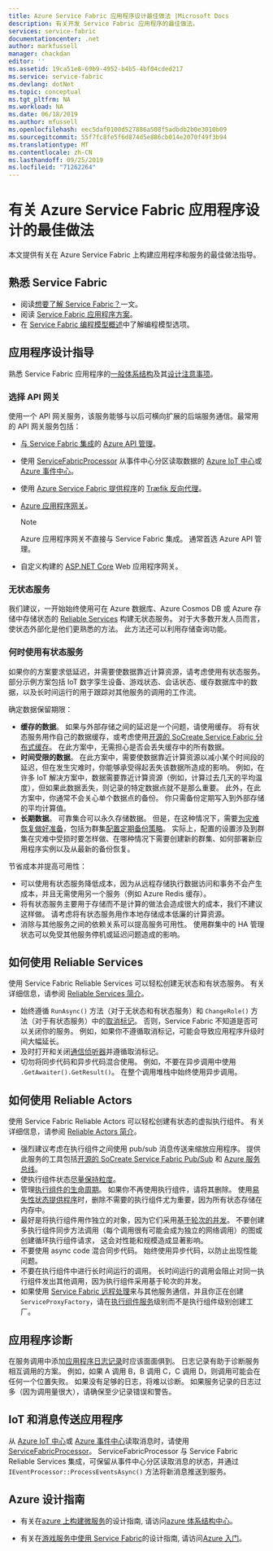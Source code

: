 ```yaml
---
title: Azure Service Fabric 应用程序设计最佳做法 |Microsoft Docs
description: 有关开发 Service Fabric 应用程序的最佳做法。
services: service-fabric
documentationcenter: .net
author: markfussell
manager: chackdan
editor: ''
ms.assetid: 19ca51e8-69b9-4952-b4b5-4bf04cded217
ms.service: service-fabric
ms.devlang: dotNet
ms.topic: conceptual
ms.tgt_pltfrm: NA
ms.workload: NA
ms.date: 06/18/2019
ms.author: mfussell
ms.openlocfilehash: eec5daf0100d527886a508f5adbdb2b0e3010b09
ms.sourcegitcommit: 55f7fc8fe5f6d874d5e886cb014e2070f49f3b94
ms.translationtype: MT
ms.contentlocale: zh-CN
ms.lasthandoff: 09/25/2019
ms.locfileid: "71262264"
---
```

# <a name="azure-service-fabric-application-design-best-practices"></a>有关 Azure Service Fabric 应用程序设计的最佳做法

本文提供有关在 Azure Service Fabric 上构建应用程序和服务的最佳做法指导。
 
## <a name="get-familiar-with-service-fabric"></a>熟悉 Service Fabric
* 阅读[想要了解 Service Fabric？](service-fabric-content-roadmap.md)一文。
* 阅读 [Service Fabric 应用程序方案](service-fabric-application-scenarios.md)。
* 在 [Service Fabric 编程模型概述](service-fabric-choose-framework.md)中了解编程模型选项。



## <a name="application-design-guidance"></a>应用程序设计指导
熟悉 Service Fabric 应用程序的[一般体系结构](https://docs.microsoft.com/azure/architecture/reference-architectures/microservices/service-fabric)及其[设计注意事项](https://docs.microsoft.com/azure/architecture/reference-architectures/microservices/service-fabric#design-considerations)。

### <a name="choose-an-api-gateway"></a>选择 API 网关
使用一个 API 网关服务，该服务能够与以后可横向扩展的后端服务通信。最常用的 API 网关服务包括：

- [与 Service Fabric 集成](https://docs.microsoft.com/azure/service-fabric/service-fabric-tutorial-deploy-api-management)的 [Azure API 管理](https://docs.microsoft.com/azure/service-fabric/service-fabric-api-management-overview)。
- 使用 [ServiceFabricProcessor](https://github.com/Azure/azure-event-hubs/tree/master/samples/DotNet/ServiceFabricProcessor) 从事件中心分区读取数据的 [Azure IoT 中心](https://docs.microsoft.com/azure/iot-hub/)或 [Azure 事件中心](https://docs.microsoft.com/azure/event-hubs/)。
- 使用 [Azure Service Fabric 提供程序](https://docs.traefik.io/v1.6/configuration/backends/servicefabric/)的 [Træfik 反向代理](https://blogs.msdn.microsoft.com/azureservicefabric/2018/04/05/intelligent-routing-on-service-fabric-with-traefik/)。
- [Azure 应用程序网关](https://docs.microsoft.com/azure/application-gateway/)。

   > [!NOTE] 
   > Azure 应用程序网关不直接与 Service Fabric 集成。 通常首选 Azure API 管理。
- 自定义构建的 [ASP.NET Core](https://docs.microsoft.com/azure/service-fabric/service-fabric-reliable-services-communication-aspnetcore) Web 应用程序网关。

### <a name="stateless-services"></a>无状态服务
我们建议，一开始始终使用可在 Azure 数据库、Azure Cosmos DB 或 Azure 存储中存储状态的 [Reliable Services](https://docs.microsoft.com/azure/service-fabric/service-fabric-reliable-services-introduction) 构建无状态服务。 对于大多数开发人员而言，使状态外部化是他们更熟悉的方法。 此方法还可以利用存储查询功能。  

### <a name="when-to-use-stateful-services"></a>何时使用有状态服务
如果你的方案要求低延迟，并需要使数据靠近计算资源，请考虑使用有状态服务。 部分示例方案包括 IoT 数字孪生设备、游戏状态、会话状态、缓存数据库中的数据，以及长时间运行的用于跟踪对其他服务的调用的工作流。

确定数据保留期限：

- **缓存的数据**。 如果与外部存储之间的延迟是一个问题，请使用缓存。 将有状态服务用作自己的数据缓存，或考虑使用[开源的 SoCreate Service Fabric 分布式缓存](https://github.com/SoCreate/service-fabric-distributed-cache)。 在此方案中，无需担心是否会丢失缓存中的所有数据。
- **时间受限的数据**。 在此方案中，需要使数据靠近计算资源以减小某个时间段的延迟，但在发生灾难时，你能够承受得起丢失该数据所造成的影响。 例如，在许多 IoT 解决方案中，数据需要靠近计算资源（例如，计算过去几天的平均温度），但如果此数据丢失，则记录的特定数据点就不是那么重要。 此外，在此方案中，你通常不会关心单个数据点的备份。 你只需备份定期写入到外部存储的平均计算值。  
- **长期数据**。 可靠集合可以永久存储数据。 但是，在这种情况下，需要[为灾难恢复做好准备](https://docs.microsoft.com/azure/service-fabric/service-fabric-disaster-recovery)，包括为群集[配置定期备份策略](https://docs.microsoft.com/azure/service-fabric/service-fabric-backuprestoreservice-configure-periodic-backup)。 实际上，配置的设置涉及到群集在灾难中受损时要怎样做、在哪种情况下需要创建新的群集、如何部署新应用程序实例以及从最新的备份恢复。

节省成本并提高可用性：
- 可以使用有状态服务降低成本，因为从远程存储执行数据访问和事务不会产生成本，并且无需使用另一个服务（例如 Azure Redis 缓存）。
- 将有状态服务主要用于存储而不是计算的做法会造成很大的成本，我们不建议这样做。 请考虑将有状态服务用作本地存储成本低廉的计算资源。
- 消除与其他服务之间的依赖关系可以提高服务可用性。 使用群集中的 HA 管理状态可以免受其他服务停机或延迟问题造成的影响。

## <a name="how-to-work-with-reliable-services"></a>如何使用 Reliable Services
使用 Service Fabric Reliable Services 可以轻松创建无状态和有状态服务。 有关详细信息，请参阅 [Reliable Services 简介](https://docs.microsoft.com/azure/service-fabric/service-fabric-reliable-services-introduction)。
- 始终遵循 `RunAsync()` 方法（对于无状态和有状态服务）和 `ChangeRole()` 方法（对于有状态服务）中的[取消标记](https://docs.microsoft.com/azure/service-fabric/service-fabric-reliable-services-lifecycle#stateful-service-primary-swaps)。 否则，Service Fabric 不知道是否可以关闭你的服务。 例如，如果你不遵循取消标记，可能会导致应用程序升级时间大幅延长。
-   及时打开和关闭[通信侦听器](https://docs.microsoft.com/azure/service-fabric/service-fabric-reliable-services-communication)并遵循取消标记。
-   切勿将同步代码和异步代码混合使用。 例如，不要在异步调用中使用 `.GetAwaiter().GetResult()`。 在整个调用堆栈中始终使用异步调用。

## <a name="how-to-work-with-reliable-actors"></a>如何使用 Reliable Actors
使用 Service Fabric Reliable Actors 可以轻松创建有状态的虚拟执行组件。 有关详细信息，请参阅 [Reliable Actors 简介](https://docs.microsoft.com/azure/service-fabric/service-fabric-reliable-actors-introduction)。

- 强烈建议考虑在执行组件之间使用 pub/sub 消息传送来缩放应用程序。 提供此服务的工具包括[开源的 SoCreate Service Fabric Pub/Sub](https://service-fabric-pub-sub.socreate.it/) 和 [Azure 服务总线](https://docs.microsoft.com/azure/service-bus/)。
- 使执行组件状态[尽量保持粒度](https://docs.microsoft.com/azure/service-fabric/service-fabric-reliable-actors-state-management#best-practices)。
- 管理[执行组件的生命周期](https://docs.microsoft.com/azure/service-fabric/service-fabric-reliable-actors-state-management#best-practices)。 如果你不再使用执行组件，请将其删除。 使用[易失性状态提供程序](https://docs.microsoft.com/azure/service-fabric/service-fabric-reliable-actors-state-management#state-persistence-and-replication)时，删除不需要的执行组件尤为重要，因为所有状态存储在内存中。
- 最好是将执行组件用作独立的对象，因为它们采用[基于轮次的并发](https://docs.microsoft.com/azure/service-fabric/service-fabric-reliable-actors-introduction#concurrency)。 不要创建多执行组件同步方法调用（每个调用很有可能会成为独立的网络调用）的图或创建循环执行组件请求， 这会对性能和规模造成显著影响。
- 不要使用 async code 混合同步代码。 始终使用异步代码，以防止出现性能问题。
- 不要在执行组件中进行长时间运行的调用。 长时间运行的调用会阻止对同一执行组件发出其他调用，因为执行组件采用基于轮次的并发。
- 如果使用 [Service Fabric 远程处理](https://docs.microsoft.com/azure/service-fabric/service-fabric-reliable-services-communication-remoting)来与其他服务通信，并且你正在创建 `ServiceProxyFactory`，请在[执行组件服务](https://docs.microsoft.com/azure/service-fabric/service-fabric-reliable-actors-using)级别而不是执行组件级别创建工厂。


## <a name="application-diagnostics"></a>应用程序诊断
在服务调用中添加[应用程序日志记录](https://docs.microsoft.com/azure/service-fabric/service-fabric-diagnostics-event-generation-app)时应该面面俱到。 日志记录有助于诊断服务相互调用的方案。 例如，如果 A 调用 B，B 调用 C，C 调用 D，则调用可能会在任何一个位置失败。 如果没有足够的日志，将难以诊断。 如果服务记录的日志过多（因为调用量很大），请确保至少记录错误和警告。

## <a name="iot-and-messaging-applications"></a>IoT 和消息传送应用程序
从 [Azure IoT 中心](https://docs.microsoft.com/azure/iot-hub/)或 [Azure 事件中心](https://docs.microsoft.com/azure/event-hubs/)读取消息时，请使用 [ServiceFabricProcessor](https://github.com/Azure/azure-event-hubs/tree/master/samples/DotNet/ServiceFabricProcessor)。 ServiceFabricProcessor 与 Service Fabric Reliable Services 集成，可保留从事件中心分区读取消息的状态，并通过 `IEventProcessor::ProcessEventsAsync()` 方法将新消息推送到服务。


## <a name="design-guidance-on-azure"></a>Azure 设计指南
* 有关在[azure 上构建微服务](https://docs.microsoft.com/azure/architecture/microservices/)的设计指南, 请访问[azure 体系结构中心](https://docs.microsoft.com/azure/architecture/microservices/)。

* 有关在[游戏服务中使用 Service Fabric](https://docs.microsoft.com/gaming/azure/reference-architectures/multiplayer-synchronous-sf)的设计指南, 请访问[Azure 入门](https://docs.microsoft.com/gaming/azure/)。
